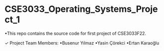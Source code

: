 # CSE3033_Operating_Systems_Project_1
•This repo contains the source code for first project of CSE3033F22.

✓ Project Team Members: •Busenur Yılmaz •Yasin Çörekci •Ertan Karaoğlu

